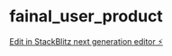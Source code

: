 # fainal_user_product

[Edit in StackBlitz next generation editor ⚡️](https://stackblitz.com/~/github.com/skawsh/fainal_user_product)